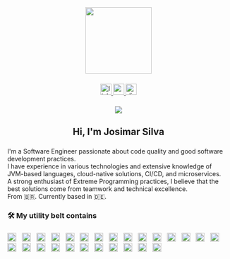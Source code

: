 <div align="center">
  <img height="150" src="https://media1.giphy.com/media/v1.Y2lkPTc5MGI3NjExN24wbDl6eGNlbm1ma2I2OHI5Mmxuanh2OTdxc2wyN3E3eHo4aTB1MSZlcD12MV9pbnRlcm5hbF9naWZfYnlfaWQmY3Q9Zw/3ornk57KwDXf81rjWM/giphy.gif"  />
</div>

###

<div align="center">
  <a href="https://www.linkedin.com/in/josimar-silvx/" target="_blank">
    <img src="https://img.shields.io/static/v1?message=LinkedIn&logo=linkedin&label=&color=0077B5&logoColor=white&labelColor=&style=for-the-badge" height="25" alt="linkedin logo"/>
  </a>
  <a href="https://www.goodreads.com/josimar-silva" target="_blank">
    <img src="https://d.gr-assets.com/misc/1454549184-1454549184_goodreads_misc.jpg" height="25" alt="goodreads logo"/>
  </a>
  <a href="https://discord.com/users/803697086046535730" target="_blank">
    <img src="https://img.shields.io/static/v1?message=Discord&logo=discord&label=&color=7289DA&logoColor=white&labelColor=&style=for-the-badge" height="25" alt="discord logo"/>
  </a>
</div>

###

<div align="center">
  <img src="https://visitor-badge.laobi.icu/badge?page_id=josimar-silva.josimar-silva&"  />
</div>

###

<h2 align="center">Hi, I'm Josimar Silva</h2>

###

<p align="left">
I'm a Software Engineer passionate about code quality and good software development practices.
<br>
I have experience in various technologies and extensive knowledge of JVM-based languages, cloud-native solutions, CI/CD, and microservices. 
<br>
A strong enthusiast of Extreme Programming practices, I believe that
the best solutions come from teamwork and technical excellence.
<br>
From 🇧🇷. Currently based in 🇩🇪.
</p>

###

<h3 align="left">🛠 My utility belt contains</h3>

###

<div align="left">
  <img src="https://cdn.jsdelivr.net/gh/devicons/devicon/icons/java/java-original.svg" height="20" alt="java logo"  />
  <img width="5" />
  <img src="https://cdn.jsdelivr.net/gh/devicons/devicon/icons/javascript/javascript-original.svg" height="20" alt="javascript logo"  />
  <img width="5" />
  <img src="https://cdn.jsdelivr.net/gh/devicons/devicon/icons/python/python-original.svg" height="20" alt="python logo"  />
  <img width="5" />
  <img src="https://cdn.jsdelivr.net/gh/devicons/devicon/icons/rust/rust-original.svg" height="20" alt="rust logo"  />
  <img width="5" />
  <img src="https://cdn.jsdelivr.net/gh/devicons/devicon/icons/bash/bash-original.svg" height="20" alt="bash logo"  />
  <img width="5" />
  <img src="https://cdn.jsdelivr.net/gh/devicons/devicon/icons/kubernetes/kubernetes-plain.svg" height="20" alt="kubernetes logo"  />
  <img width="5" />
  <img src="https://cdn.jsdelivr.net/gh/devicons/devicon/icons/grafana/grafana-original.svg" height="20" alt="grafana logo"  />
  <img width="5" />
  <img src="https://cdn.jsdelivr.net/gh/devicons/devicon/icons/prometheus/prometheus-original.svg" height="20" alt="prometheus logo"  />
  <img width="5" />
  <img src="https://cdn.jsdelivr.net/gh/devicons/devicon/icons/docker/docker-original.svg" height="20" alt="docker logo"  />
  <img width="5" />
  <img src="https://cdn.jsdelivr.net/gh/devicons/devicon/icons/nginx/nginx-original.svg" height="20" alt="nginx logo"  />
  <img width="5" />
  <img src="https://cdn.jsdelivr.net/gh/devicons/devicon/icons/amazonwebservices/amazonwebservices-line-wordmark.svg" height="20" alt="amazonwebservices logo"  />
  <img width="5" />
  <img src="https://cdn.jsdelivr.net/gh/devicons/devicon/icons/git/git-original.svg" height="20" alt="git logo"  />
  <img width="5" />
  <img src="https://cdn.jsdelivr.net/gh/devicons/devicon/icons/gitlab/gitlab-original.svg" height="20" alt="gitlab logo"  />
  <img width="5" />
  <img src="https://cdn.jsdelivr.net/gh/devicons/devicon/icons/github/github-original.svg" height="20" alt="github logo"  />
  <img width="5" />
  <img src="https://cdn.jsdelivr.net/gh/devicons/devicon/icons/linux/linux-original.svg" height="20" alt="linux logo"  />
  <img width="5" />
  <img src="https://cdn.jsdelivr.net/gh/devicons/devicon/icons/gradle/gradle-original.svg" height="20" alt="gradle logo"  />
  <img width="5" />
  <img src="https://cdn.jsdelivr.net/gh/devicons/devicon/icons/nodejs/nodejs-original.svg" height="20" alt="nodejs logo"  />
  <img width="5" />
  <img src="https://cdn.jsdelivr.net/gh/devicons/devicon/icons/tomcat/tomcat-original.svg" height="20" alt="tomcat logo"  />
  <img width="5" />
  <img src="https://cdn.jsdelivr.net/gh/devicons/devicon/icons/spring/spring-original.svg" height="20" alt="spring logo"  />
  <img width="5" />
  <img src="https://cdn.jsdelivr.net/gh/devicons/devicon/icons/sonarqube/sonarqube-original.svg" height="20" alt="sonar logo" />
  <img width="5" />
  <img src="https://cdn.jsdelivr.net/gh/devicons/devicon/icons/selenium/selenium-original.svg" height="20" alt="selenium logo"  />
  <img width="5" />
  <img src="https://cdn.jsdelivr.net/gh/devicons/devicon/icons/postgresql/postgresql-original.svg" height="20" alt="postgresql logo"  />
  <img width="5" />
  <img src="https://cdn.jsdelivr.net/gh/devicons/devicon/icons/redis/redis-original.svg" height="20" alt="redis logo"  />
  <img width="5" />
  <img src="https://cdn.jsdelivr.net/gh/devicons/devicon/icons/microsoftsqlserver/microsoftsqlserver-plain.svg" height="20" alt="microsoftsqlserver logo"  />
  <img width="5" />
  <img src="https://cdn.jsdelivr.net/gh/devicons/devicon/icons/intellij/intellij-original.svg" height="20" alt="intellij logo"  />
  <img width="5" />
  <img src="https://cdn.jsdelivr.net/gh/devicons/devicon/icons/vscode/vscode-original.svg" height="20" alt="vscode logo"  />
</div>

###

<h1 align="left"></h1>

###

<!-- <picture>
  <source media="(prefers-color-scheme: dark)" srcset="https://raw.githubusercontent.com/josimar-silva/josimar-silva/output/pacman-contribution-graph-dark.svg">
  <source media="(prefers-color-scheme: light)" srcset="https://raw.githubusercontent.com/josimar-silva/josimar-silva/output/pacman-contribution-graph.svg">
  <img alt="pacman contribution graph" src="https://raw.githubusercontent.com/josimar-silva/josimar-silva/output/pacman-contribution-graph.svg">
</picture> -->

###
